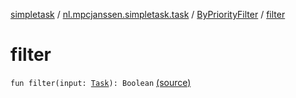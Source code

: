 [simpletask](../../index.md) / [nl.mpcjanssen.simpletask.task](../index.md) / [ByPriorityFilter](index.md) / [filter](.)

# filter

`fun filter(input: `[`Task`](../-task/index.md)`): Boolean` [(source)](https://github.com/mpcjanssen/simpletask-android/blob/master/src/main/java/nl/mpcjanssen/simpletask/task/ByPriorityFilter.kt#L52)